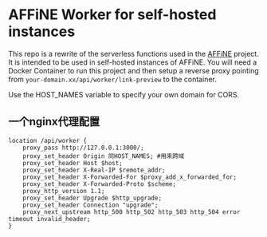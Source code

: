 # AFFiNE Worker for self-hosted instances

This repo is a rewrite of the serverless functions used in the [AFFiNE](https://github.com/toeverything/affine-workers) project. It is intended to be used in self-hosted instances of AFFiNE. You will need a Docker Container to run this project and then setup a reverse proxy pointing from `your-domain.xx/api/worker/link-preview` to the container.

Use the HOST_NAMES variable to specify your own domain for CORS.
## 一个nginx代理配置
```nginx
location /api/worker {
    proxy_pass http://127.0.0.1:3000/;
    proxy_set_header Origin 同HOST_NAMES; #用来跨域
    proxy_set_header Host $host;
    proxy_set_header X-Real-IP $remote_addr;
    proxy_set_header X-Forwarded-For $proxy_add_x_forwarded_for;
    proxy_set_header X-Forwarded-Proto $scheme;
    proxy_http_version 1.1;
    proxy_set_header Upgrade $http_upgrade;
    proxy_set_header Connection "upgrade";
    proxy_next_upstream http_500 http_502 http_503 http_504 error timeout invalid_header;
}
```
